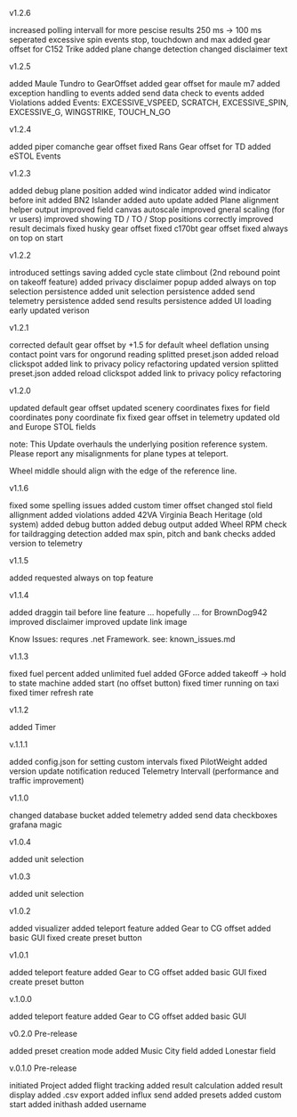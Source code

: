 v1.2.6

increased polling intervall for more pescise results 250 ms -> 100 ms
seperated excessive spin events stop, touchdown and max
added gear offset for C152 Trike
added plane change detection
changed disclaimer text

v1.2.5

added Maule Tundro to GearOffset
added gear offset for maule m7
added exception handling to events
added send data check to events
added Violations
added Events: EXCESSIVE_VSPEED, SCRATCH, EXCESSIVE_SPIN, EXCESSIVE_G, WINGSTRIKE, TOUCH_N_GO

v1.2.4

added piper comanche gear offset
fixed Rans Gear offset for TD
added eSTOL Events

v1.2.3

added debug plane position
added wind indicator
added wind indicator before init
added BN2 Islander
added auto update
added Plane alignment helper output
improved field canvas autoscale
improved gneral scaling (for vr users)
improved showing TD / TO / Stop positions correctly
improved result decimals
fixed husky gear offset
fixed c170bt gear offset
fixed always on top on start

v1.2.2

introduced settings saving
added cycle state climbout (2nd rebound point on takeoff feature)
added privacy disclaimer popup
added always on top selection persistence
added unit selection persistence
added send telemetry persistence
added send results persistence
added UI loading early
updated verison

v1.2.1

corrected default gear offset by +1.5 for default wheel deflation
unsing contact point vars for ongorund reading
splitted preset.json
added reload clickspot
added link to privacy policy
refactoring
updated version
splitted preset.json
added reload clickspot
added link to privacy policy
refactoring

v1.2.0

updated default gear offset
updated scenery coordinates
fixes for field coordinates
pony coordinate fix
fixed gear offset in telemetry
updated old and Europe STOL fields

note:
This Update overhauls the underlying position reference system.
Please report any misalignments for plane types at teleport.

Wheel middle should align with the edge of the reference line.

v1.1.6

fixed some spelling issues
added custom timer offset
changed stol field allignment
added violations
added 42VA Virginia Beach Heritage (old system)
added debug button
added debug output
added Wheel RPM check for taildragging detection
added max spin, pitch and bank checks
added version to telemetry

v1.1.5

added requested always on top feature

v1.1.4

added draggin tail before line feature ... hopefully ... for BrownDog942
improved disclaimer
improved update link
image

Know Issues: requres .net Framework. see: known_issues.md

v1.1.3

fixed fuel percent
added unlimited fuel
added GForce
added takeoff -> hold to state machine
added start (no offset button)
fixed timer running on taxi
fixed timer refresh rate

v1.1.2

added Timer

v.1.1.1

added config.json for setting custom intervals
fixed PilotWeight
added version update notification
reduced Telemetry Intervall (performance and traffic improvement)

v1.1.0

changed database bucket
added telemetry
added send data checkboxes
grafana magic

v1.0.4

added unit selection

v1.0.3

added unit selection

v1.0.2

added visualizer
added teleport feature
added Gear to CG offset
added basic GUI
fixed create preset button

v1.0.1

added teleport feature
added Gear to CG offset
added basic GUI
fixed create preset button

v.1.0.0

added teleport feature
added Gear to CG offset
added basic GUI

v0.2.0 Pre-release

added preset creation mode
added Music City field
added Lonestar field

v.0.1.0 Pre-release

initiated Project
added flight tracking
added result calculation
added result display
added .csv export
added influx send
added presets
added custom start
added inithash
added username